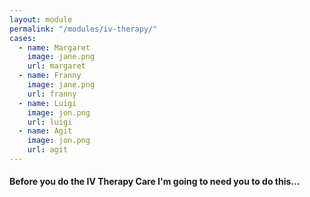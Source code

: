 ```yaml
--- 
layout: module
permalink: "/modules/iv-therapy/"
cases:
  - name: Margaret
    image: jane.png
    url: margaret
  - name: Franny
    image: jane.png
    url: franny
  - name: Luigi
    image: jon.png
    url: luigi
  - name: Agit
    image: jon.png
    url: agit
---
```

#### Before you do the IV Therapy Care I'm going to need you to do this...